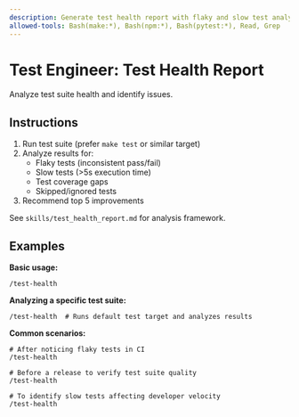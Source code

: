 ```yaml
---
description: Generate test health report with flaky and slow test analysis
allowed-tools: Bash(make:*), Bash(npm:*), Bash(pytest:*), Read, Grep
---
```


# Test Engineer: Test Health Report

Analyze test suite health and identify issues.

## Instructions
1. Run test suite (prefer `make test` or similar target)
2. Analyze results for:
   - Flaky tests (inconsistent pass/fail)
   - Slow tests (>5s execution time)
   - Test coverage gaps
   - Skipped/ignored tests
3. Recommend top 5 improvements

See `skills/test_health_report.md` for analysis framework.

## Examples

**Basic usage:**
```
/test-health
```

**Analyzing a specific test suite:**
```
/test-health  # Runs default test target and analyzes results
```

**Common scenarios:**
```
# After noticing flaky tests in CI
/test-health

# Before a release to verify test suite quality
/test-health

# To identify slow tests affecting developer velocity
/test-health
```
